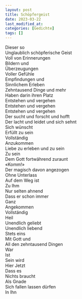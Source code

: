 ```yaml
---
layout: post
title: Schöpfergeist
date: 2023-03-22
last_modified_at:
categories: [Gedichte]
tags: []
---
```


Dieser so  
Unglaublich schöpferische Geist  
Voll von Erinnerungen   
Bildern und  
Überzeugungen  
Voller Gefühle  
Empfindungen und  
Sinnlichem Erleben   
Zehntausend Dinge und mehr  
Haben darin ihren Platz  
Entstehen und vergehen  
Entstehen und vergehen  
Entstehen und vergehen  
Der sucht und forscht und hofft  
Der lacht und leidet und sich sehnt  
Sich wünscht  
Erfüllt zu sein  
Vollständig  
Anzukommen  
Liebe zu erleben und zu sein  
Zu sein  
Dem Gott fortwährend zuraunt  
«Komm!»  
Der magisch davon angezogen  
Ohne Unterlass  
Auf dem Weg ist  
Zu Ihm  
Nur selten ahnend  
Dass er schon immer  
Ganz  
Angekommen  
Vollständig  
Heil  
Unendlich geliebt  
Unendlich liebend  
Stets eins  
Mit Gott und  
All den zehntausend Dingen  
War  
Ist  
Sein wird  
Hier Jetzt  
Dass es  
Nichts braucht  
Als Gnade  
Sich fallen lassen dürfen  
In Ihn